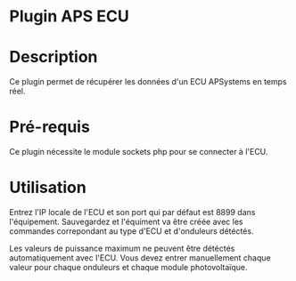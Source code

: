 # Plugin APS ECU

# Description
Ce plugin permet de récupérer les données d'un ECU APSystems en temps réel.

# Pré-requis
Ce plugin nécessite le module sockets php pour se connecter à l'ECU.

# Utilisation
Entrez l'IP locale de l'ECU et son port qui par défaut est 8899 dans l'équipement. Sauvegardez et l'équiment va être créée avec les commandes correpondant au type d'ECU et d'onduleurs détéctés.

Les valeurs de puissance maximum ne peuvent être détéctés automatiquement avec l'ECU. Vous devez entrer manuellement chaque valeur pour chaque onduleurs et chaque module photovoltaïque.
